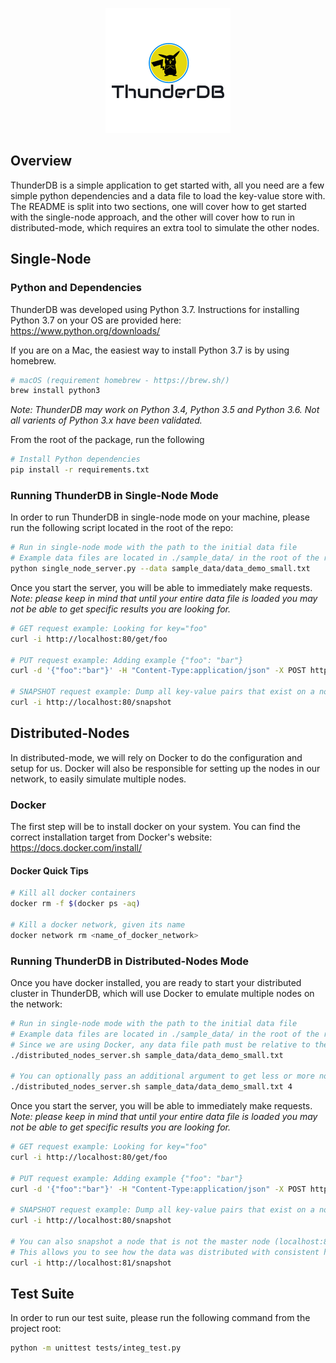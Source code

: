 <p align="center">
  <img src="https://github.com/nsalerni/ThunderDB/raw/main/4905492e-99a4-426e-947b-5bb51dbb216d_200x200.png">
</p>

## Overview

ThunderDB is a simple application to get started with, all you need are a few simple python dependencies and a data file to load the key-value store with. The README is split into two sections, one will cover how to get started with the single-node approach, and the other will cover how to run in distributed-mode, which requires an extra tool to simulate the other nodes.

## Single-Node 

### Python and Dependencies 

ThunderDB was developed using Python 3.7. Instructions for installing Python 3.7 on your OS are provided here: https://www.python.org/downloads/

If you are on a Mac, the easiest way to install Python 3.7 is by using homebrew.

```bash
# macOS (requirement homebrew - https://brew.sh/)
brew install python3
```

*Note: ThunderDB may work on Python 3.4, Python 3.5 and Python 3.6. Not all varients of Python 3.x have been validated.*

From the root of the package, run the following

```bash
# Install Python dependencies
pip install -r requirements.txt
```

### Running ThunderDB in Single-Node Mode

In order to run ThunderDB in single-node mode on your machine, please run the following script located in the root of the repo:

```bash
# Run in single-node mode with the path to the initial data file
# Example data files are located in ./sample_data/ in the root of the repo
python single_node_server.py --data sample_data/data_demo_small.txt
```

Once you start the server, you will be able to immediately make requests. *Note: please keep in mind that until your entire data file is loaded you may not be able to get specific results you are looking for.*

```bash
# GET request example: Looking for key="foo"
curl -i http://localhost:80/get/foo

# PUT request example: Adding example {"foo": "bar"}
curl -d '{"foo":"bar"}' -H "Content-Type:application/json" -X POST http://localhost:80/put

# SNAPSHOT request example: Dump all key-value pairs that exist on a node
curl -i http://localhost:80/snapshot
```

## Distributed-Nodes

In distributed-mode, we will rely on Docker to do the configuration and setup for us. Docker will also be responsible for setting up the nodes in our network, to easily simulate multiple nodes.

### Docker

The first step will be to install docker on your system. You can find the correct installation target from Docker's website: https://docs.docker.com/install/

#### Docker Quick Tips

``` bash
# Kill all docker containers
docker rm -f $(docker ps -aq)

# Kill a docker network, given its name
docker network rm <name_of_docker_network>
```

### Running ThunderDB in Distributed-Nodes Mode

Once you have docker installed, you are ready to start your distributed cluster in ThunderDB, which will use Docker to emulate multiple nodes on the network:

```bash
# Run in single-node mode with the path to the initial data file
# Example data files are located in ./sample_data/ in the root of the repo
# Since we are using Docker, any data file path must be relative to the project root as the directory will be mapped into Docker. 
./distributed_nodes_server.sh sample_data/data_demo_small.txt

# You can optionally pass an additional argument to get less or more nodes in your cluster (default: 3)
./distributed_nodes_server.sh sample_data/data_demo_small.txt 4
```

Once you start the server, you will be able to immediately make requests. *Note: please keep in mind that until your entire data file is loaded you may not be able to get specific results you are looking for.*

```bash
# GET request example: Looking for key="foo"
curl -i http://localhost:80/get/foo

# PUT request example: Adding example {"foo": "bar"}
curl -d '{"foo":"bar"}' -H "Content-Type:application/json" -X POST http://localhost:80/put

# SNAPSHOT request example: Dump all key-value pairs that exist on a node
curl -i http://localhost:80/snapshot

# You can also snapshot a node that is not the master node (localhost:80) 
# This allows you to see how the data was distributed with consistent hashing
curl -i http://localhost:81/snapshot
```

## Test Suite

In order to run our test suite, please run the following command from the project root:

```bash
python -m unittest tests/integ_test.py
```
